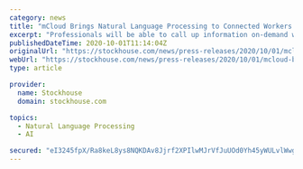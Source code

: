 ```yaml
---
category: news
title: "mCloud Brings Natural Language Processing to Connected Workers through Partnership with Aiqudo"
excerpt: "Professionals will be able to call up information on-demand with a single natural language request, eliminating the need to search using complex queries or special commands. A demonstration of mCloud's AssetCare capabilities on smart glasses with Aiqudo is ..."
publishedDateTime: 2020-10-01T11:14:04Z
originalUrl: "https://stockhouse.com/news/press-releases/2020/10/01/mcloud-brings-natural-language-processing-to-connected-workers-through"
webUrl: "https://stockhouse.com/news/press-releases/2020/10/01/mcloud-brings-natural-language-processing-to-connected-workers-through"
type: article

provider:
  name: Stockhouse
  domain: stockhouse.com

topics:
  - Natural Language Processing
  - AI

secured: "eI3245fpX/Ra8keL8ys8NQKDAv8Jjrf2XPIlwMJrVfJuUOd0Yh45yWULvlWwgUAt7VyyFjDey+fdw9GNWEvDDrvQIlCV4P44+NIwD7Nx8efYxEHz9J4PvOARnQO7mnzYHfr+XeVGOcuYZE2PP2MKyzRy12Wko1ZchKoS15yiYhqcrzWJfCP4sLB2nGcjGuiJlELZlH4MosL75ZtkXMhaOLg8vqeCNP4+0v7dQhsHAYWQLbCaIryFMhk6TosUdju7yZ90WDXdIklRr3c/1FATY/ZJR0tIl6TMIlUdo5QUhqzOCXte0jKfe2Z3EX9AnsMfgtThprboPzhaDmka2lcKcoxsroFMWJVnKfdQ4GeQ3ds=;aFmVvPeSA2eoxFzf2Q/Pjw=="
---
```


